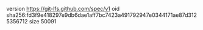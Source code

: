 version https://git-lfs.github.com/spec/v1
oid sha256:fd3f9e418297e9db6dae1aff7bc7423a491792947e0344171ae87d3125356712
size 50091
